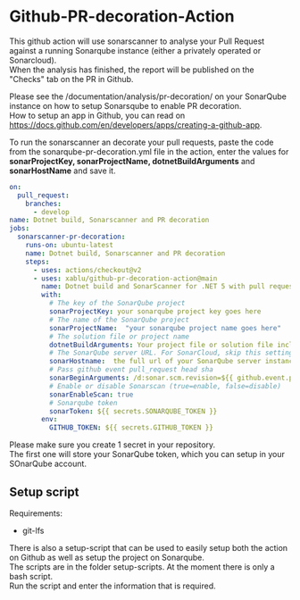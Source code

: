# Github-PR-decoration-Action
This github action will use sonarscanner to analyse your Pull Request against a running Sonarqube instance (either a privately operated or Sonarcloud).  
When the analysis has finished, the report will be published on the "Checks" tab on the PR in Github.

Please see the /documentation/analysis/pr-decoration/ on your SonarQube instance on how to setup Sonarsqube to enable PR decoration.  
How to setup an app in Github, you can read on https://docs.github.com/en/developers/apps/creating-a-github-app.

To run the sonarscanner an decorate your pull requests, paste the code from the sonarqube-pr-decoration.yml file in the action, enter the values for **sonarProjectKey, sonarProjectName, dotnetBuildArguments** and **sonarHostName** and save it.

```yaml
on: 
  pull_request:
    branches:
      - develop
name: Dotnet build, Sonarscanner and PR decoration
jobs:
  sonarscanner-pr-decoration:
    runs-on: ubuntu-latest
    name: Dotnet build, Sonarscanner and PR decoration
    steps:
      - uses: actions/checkout@v2
      - uses: xablu/github-pr-decoration-action@main
        name: Dotnet build and SonarScanner for .NET 5 with pull request decoration support
        with:
          # The key of the SonarQube project
          sonarProjectKey: your sonarqube project key goes here
          # The name of the SonarQube project
          sonarProjectName:  "your sonarqube project name goes here"
          # The solution file or project name
          dotnetBuildArguments: Your project file or solution file including relative path goes here
          # The SonarQube server URL. For SonarCloud, skip this setting.
          sonarHostname:  the full url of your SonarQube server instance goes here
          # Pass github event pull_request head sha
          sonarBeginArguments: /d:sonar.scm.revision=${{ github.event.pull_request.head.sha }}
          # Enable or disable Sonarscan (true=enable, false=disable)
          sonarEnableScan: true
          # Sonarqube token
          sonarToken: ${{ secrets.SONARQUBE_TOKEN }}
        env:
          GITHUB_TOKEN: ${{ secrets.GITHUB_TOKEN }}
```
Please make sure you create 1 secret in your repository.  
The first one will store your SonarQube token, which you can setup in your SOnarQube account.  

## Setup script
Requirements:  
* git-lfs  
  
There is also a setup-script that can be used to easily setup both the action on Github as well as setup the project on Sonarqube.  
The scripts are in the folder setup-scripts. At the moment there is only a bash script.  
Run the script and enter the information that is required.
